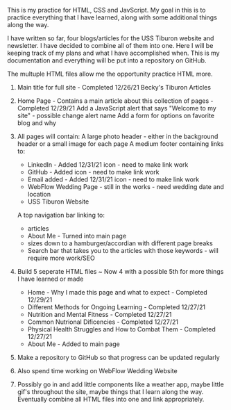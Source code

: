 This is my practice for HTML, CSS and JavScript. My goal in this is to practice everything that I have learned, along with some
additional things along the way. 

I have written so far, four blogs/articles for the USS Tiburon website and newsletter. I have decided to combine all of them into one. Here I will be keeping track of my plans and what I have accomplished when. This is my documentation and everything will be put into a repository on GitHub. 

The multuple HTML files allow me the opportunity practice HTML more.

1. Main title for full site - Completed 12/26/21
    Becky's Tiburon Articles

2. Home Page - 
    Contains a main article about this collection of pages - Completed 12/29/21
    Add a JavaScript alert that says "Welcome to my site" - possible change alert name
    Add a form for options on favorite blog and why
    
3. All pages will contain:
    A large photo header - either in the background header or a small image for each page
    A medium footer containing links to:
    - LinkedIn - Added 12/31/21 icon - need to make link work
    - GitHub - Added icon - need to make link work
    - Email added - Added 12/31/21 icon - need to make link work
    - WebFlow Wedding Page - still in the works - need wedding date and location
    - USS Tiburon Website 

    A top navigation bar linking to:
    - articles
    - About Me - Turned into main page
    - sizes down to a hamburger/accordian with different page breaks
    - Search bar that takes you to the articles with those keywords - will require more work/SEO

4. Build 5 seperate HTML files ~ Now 4 with a possible 5th for more things I have learned or made
    - Home - Why I made this page and what to expect - Completed 12/29/21
    - Different Methods for Ongoing Learning - Completed 12/27/21
    - Nutrition and Mental Fitness - Completed 12/27/21
    - Common Nutrional Dificencies - Completed 12/27/21
    - Physical Health Struggles and How to Combat Them - Completed 12/27/21
    - About Me - Added to main page

5. Make a repository to GitHub so that progress can be updated regularly

6. Also spend time working on WebFlow Wedding Website

7. Possibly go in and add little components like a weather app, maybe little gif's throughout the site, maybe things that I 
learn along the way. Eventually combine all HTML files into one and link appropriately. 
    
    
